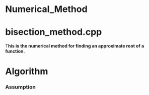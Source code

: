 # Numerical_Method<br>
<h1>bisection_method.cpp</h1>
<p>T<b>his is the numerical method for finding an approximate root of a function.</b></p>
<h1>Algorithm</h1>
<h3>Assumption</h3>

